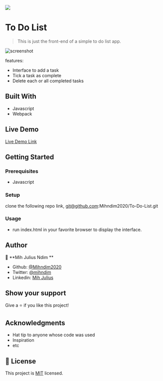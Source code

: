 ![](https://img.shields.io/badge/Microverse-blueviolet)

# To Do List

> This is just the front-end of a simple to do list app. 

![screenshot](/images.todoList.png)

features:
- Interface to add a task 
- Tick a task as complete
- Delete each or all completed tasks

## Built With

- Javascript
- Webpack

## Live Demo

[Live Demo Link](https://Mihndim2020.github.io/To-Do-List/)


## Getting Started

### Prerequisites

- Javascript

### Setup

clone the following repo link, git@github.com:Mihndim2020/To-Do-List.git

### Usage

- run index.html in your favorite browser to display the interface.

## Author

👤 **Mih Julius Ndim **

- Github: [@Mihndim2020](https://github.com/Mihndim2020)
- Twitter: [@mihndim](https://github.com/mih-julius) 
- Linkedin: [Mih Julius](https://www.linkedin.com/mih-julius)

## Show your support

Give a ⭐️ if you like this project!

## Acknowledgments

- Hat tip to anyone whose code was used
- Inspiration
- etc

## 📝 License

This project is [MIT](https://github.com/Mihndim2020/To-Do-List/blob/develop/LICENSE) licensed.